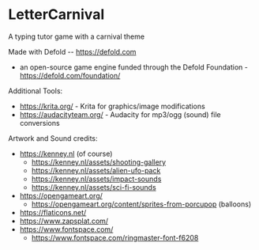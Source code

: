 # LetterCarnival
A typing tutor game with a carnival theme

Made with Defold -- https://defold.com
* an open-source game engine funded through the Defold Foundation - https://defold.com/foundation/

Additional Tools:
* https://krita.org/ - Krita for graphics/image modifications
* https://audacityteam.org/ - Audacity for mp3/ogg (sound) file conversions

Artwork and Sound credits:
* https://kenney.nl  (of course)
  * https://kenney.nl/assets/shooting-gallery
  * https://kenney.nl/assets/alien-ufo-pack
  * https://kenney.nl/assets/impact-sounds
  * https://kenney.nl/assets/sci-fi-sounds
* https://opengameart.org/
  * https://opengameart.org/content/sprites-from-porcupop  (balloons)
* https://flaticons.net/
* https://www.zapsplat.com/
* https://www.fontspace.com/
  * https://www.fontspace.com/ringmaster-font-f6208

